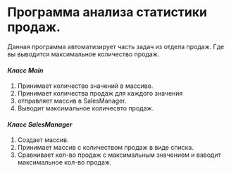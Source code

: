 **<h1>Программа анализа статистики продаж.</h1>**
Данная программа автоматизирует часть задач из отдела 
продаж. Где вы выводится максимальное количество продаж.
_<h4>Класс Main</h4>_
1. Принимает количество значений в массиве.
2. Принимает количества продаж для каждого значения
3. отправляет массив в SalesManager.
4. Выводит максимальное количесвто продаж.

_<h4>Класс SalesManager</h4>_
1. Создает массив.
2. Принимает массив с количеством продаж в виде списка.
3. Сравнивает кол-во продаж с максимальным значением
и ваводит максимальное кол-во продаж.